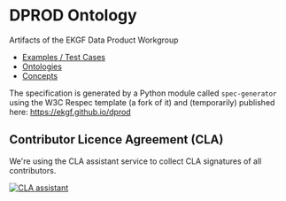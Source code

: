 # DPROD Ontology

Artifacts of the EKGF Data Product Workgroup

- [Examples / Test Cases](examples/README.md)
- [Ontologies](ontology/README.md)
- [Concepts](concept/README.md)

The specification is generated by a Python module called `spec-generator`
using the W3C Respec template (a fork of it) and (temporarily) published
here: https://ekgf.github.io/dprod

## Contributor Licence Agreement (CLA)

We're using the CLA assistant service to collect CLA signatures 
of all contributors.

[![CLA assistant](https://cla-assistant.io/readme/badge/EKGF/dprod)](https://cla-assistant.io/EKGF/dprod)
